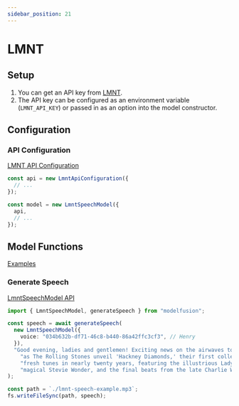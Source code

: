 ```yaml
---
sidebar_position: 21
---
```


# LMNT

## Setup

1. You can get an API key from [LMNT](https://lmnt.com/).
1. The API key can be configured as an environment variable (`LMNT_API_KEY`) or passed in as an option into the model constructor.

## Configuration

### API Configuration

[LMNT API Configuration](/api/classes/LmntApiConfiguration)

```ts
const api = new LmntApiConfiguration({
  // ...
});

const model = new LmntSpeechModel({
  api,
  // ...
});
```

## Model Functions

[Examples](https://github.com/lgrammel/modelfusion/tree/main/examples/basic/src/model-provider/lmnt)

### Generate Speech

[LmntSpeechModel API](/api/classes/LmntSpeechModel)

```ts
import { LmntSpeechModel, generateSpeech } from "modelfusion";

const speech = await generateSpeech(
  new LmntSpeechModel({
    voice: "034b632b-df71-46c8-b440-86a42ffc3cf3", // Henry
  }),
  "Good evening, ladies and gentlemen! Exciting news on the airwaves tonight " +
    "as The Rolling Stones unveil 'Hackney Diamonds,' their first collection of " +
    "fresh tunes in nearly twenty years, featuring the illustrious Lady Gaga, the " +
    "magical Stevie Wonder, and the final beats from the late Charlie Watts."
);

const path = `./lmnt-speech-example.mp3`;
fs.writeFileSync(path, speech);
```
